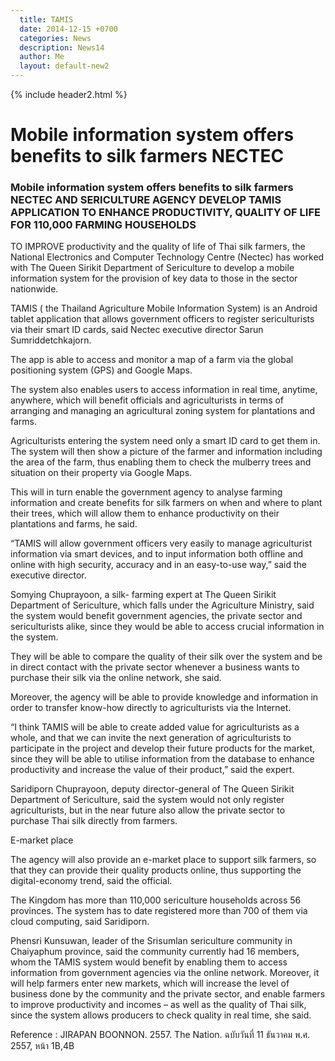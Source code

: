 ```yaml
---
  title: TAMIS
  date: 2014-12-15 +0700		  
  categories: News		
  description: News14
  author: Me		 
  layout: default-new2
---
```

{% include header2.html %}

# Mobile information system offers benefits to silk farmers NECTEC  

### Mobile information system offers benefits to silk farmers NECTEC AND SERICULTURE AGENCY DEVELOP TAMIS APPLICATION TO ENHANCE PRODUCTIVITY, QUALITY OF LIFE FOR 110,000 FARMING HOUSEHOLDS

<p> TO IMPROVE productivity and the quality of life of Thai silk farmers, the National Electronics and Computer Technology Centre (Nectec) has worked with The Queen Sirikit Department of Sericulture to develop a mobile information system for the provision of key data to those in the sector nationwide.</p>

<p> TAMIS ( the Thailand Agriculture Mobile Information System) is an Android tablet application that allows government officers to register sericulturists via their smart ID cards, said Nectec executive director Sarun Sumriddetchkajorn.</p>

<p> The app is able to access and monitor a map of a farm via the global positioning system (GPS) and Google Maps.</p>

<p> The system also enables users to access information in real time, anytime, anywhere, which will benefit officials and agriculturists in terms of arranging and managing an agricultural zoning system for plantations and farms.</p>

<p> Agriculturists entering the system need only a smart ID card to get them in. The system will then show a picture of the farmer and information including the area of the farm, thus enabling them to check the mulberry trees and situation on their property via Google Maps.</p>

<p> This will in turn enable the government agency to analyse farming information and create benefits for silk farmers on when and where to plant their trees, which will allow them to enhance productivity on their plantations and farms, he said.</p>

<p> “TAMIS will allow government officers very easily to manage agriculturist information via smart devices, and to input information both offline and online with high security, accuracy and in an easy-to-use way,” said the executive director.</p>

<p> Somying Chuprayoon, a silk- farming expert at The Queen Sirikit Department of Sericulture, which falls under the Agriculture Ministry, said the system would benefit government agencies, the private sector and sericulturists alike, since they would be able to access crucial information in the system.</p>

<p> They will be able to compare the quality of their silk over the system and be in direct contact with the private sector whenever a business wants to purchase their silk via the online network, she said.</p>

<p> Moreover, the agency will be able to provide knowledge and information in order to transfer know-how directly to agriculturists via the Internet.</p>

<p> “I think TAMIS will be able to create added value for agriculturists as a whole, and that we can invite the next generation of agriculturists to participate in the project and develop their future products for the market, since they will be able to utilise information from the database to enhance productivity and increase the value of their product,” said the expert.</p>

<p> Saridiporn Chuprayoon, deputy director-general of The Queen Sirikit Department of Sericulture, said the system would not only register agriculturists, but in the near future also allow the private sector to purchase Thai silk directly from farmers.</p>

<p> E-market place </p>

<p> The agency will also provide an e-market place to support silk farmers, so that they can provide their quality products online, thus supporting the digital-economy trend, said the official.</p>

<p> The Kingdom has more than 110,000 sericulture households across 56 provinces. The system has to date registered more than 700 of them via cloud computing, said Saridiporn.</p>

<p> Phensri Kunsuwan, leader of the Srisumlan sericulture community in Chaiyaphum province, said the community currently had 16 members, whom the TAMIS system would benefit by enabling them to access information from government agencies via the online network. Moreover, it will help farmers enter new markets, which will increase the level of business done by the community and the private sector, and enable farmers to improve productivity and incomes – as well as the quality of Thai silk, since the system allows producers to check quality in real time, she said.</p>

<p> Reference : JIRAPAN BOONNON. 2557. The Nation. ฉบับวันที่ 11 ธันวาคม พ.ศ. 2557, หน้า 1B,4B </p>
